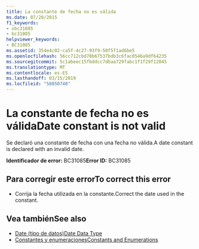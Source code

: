 ```yaml
---
title: La constante de fecha no es válida
ms.date: 07/20/2015
f1_keywords:
- vbc31085
- bc31085
helpviewer_keywords:
- BC31085
ms.assetid: 354e4c02-ca5f-4c27-93f9-50f5f1ad6be5
ms.openlocfilehash: 56cc712cbd78b67537bdb3c6fac0546a9df64235
ms.sourcegitcommit: 5c1abeec15fbddcc7dbaa729fabc1f1f29f12045
ms.translationtype: MT
ms.contentlocale: es-ES
ms.lasthandoff: 03/15/2019
ms.locfileid: "58050740"
---
```

# <a name="date-constant-is-not-valid"></a><span data-ttu-id="20d68-102">La constante de fecha no es válida</span><span class="sxs-lookup"><span data-stu-id="20d68-102">Date constant is not valid</span></span>
<span data-ttu-id="20d68-103">Se declaró una constante de fecha con una fecha no válida.</span><span class="sxs-lookup"><span data-stu-id="20d68-103">A date constant is declared with an invalid date.</span></span>  
  
 <span data-ttu-id="20d68-104">**Identificador de error:** BC31085</span><span class="sxs-lookup"><span data-stu-id="20d68-104">**Error ID:** BC31085</span></span>  
  
## <a name="to-correct-this-error"></a><span data-ttu-id="20d68-105">Para corregir este error</span><span class="sxs-lookup"><span data-stu-id="20d68-105">To correct this error</span></span>  
  
-   <span data-ttu-id="20d68-106">Corrija la fecha utilizada en la constante.</span><span class="sxs-lookup"><span data-stu-id="20d68-106">Correct the date used in the constant.</span></span>  
  
## <a name="see-also"></a><span data-ttu-id="20d68-107">Vea también</span><span class="sxs-lookup"><span data-stu-id="20d68-107">See also</span></span>

- [<span data-ttu-id="20d68-108">Date (tipo de datos)</span><span class="sxs-lookup"><span data-stu-id="20d68-108">Date Data Type</span></span>](../../visual-basic/language-reference/data-types/date-data-type.md)
- [<span data-ttu-id="20d68-109">Constantes y enumeraciones</span><span class="sxs-lookup"><span data-stu-id="20d68-109">Constants and Enumerations</span></span>](../../visual-basic/language-reference/constants-and-enumerations.md)
